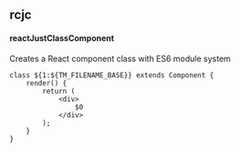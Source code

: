## rcjc
#### reactJustClassComponent
Creates a React component class with ES6 module system
```
class ${1:${TM_FILENAME_BASE}} extends Component {
	render() {
		return (
			<div>
				$0
			</div>
		);
	}
}
```